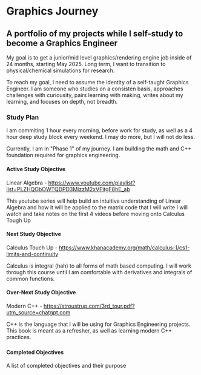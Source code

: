 # Graphics Journey

## A portfolio of my projects while I self-study to become a Graphics Engineer

My goal is to get a junior/mid level graphics/rendering engine job inside of 24 months, starting May 2025.
Long term, I want to transition to physical/chemical simulations for research.

To reach my goal, I need to assume the identity of a self-taught Graphics Engineer. I am someone who studies on a consisten basis, approaches challenges with curiousity, pairs learning with making, writes about my learning, and focuses on depth, not breadth.

### Study Plan

I am commiting 1 hour every morning, before work for study, as well as a 4 hour deep study block every weekend. I may do more, but I will not do less.

Currently, I am in "Phase 1" of my journey. I am building the math and C++ foundation required for graphics engineering.

#### Active Study Objective

Linear Algebra - https://www.youtube.com/playlist?list=PLZHQObOWTQDPD3MizzM2xVFitgF8hE_ab

This youtube series will help build an intuitive understanding of Linear Algebra and how it will be applied to the matrix code that I will write
I will watch and take notes on the first 4 videos before moving onto Calculus Tough Up

#### Next Study Objective

Calculus Touch Up - https://www.khanacademy.org/math/calculus-1/cs1-limits-and-continuity

Calculus is integral (hah) to all forms of math based computing. I will work through this course until I am comfortable with derivatives and integrals of common functions. 

#### Over-Next Study Objective

Modern C++ - https://stroustrup.com/3rd_tour.pdf?utm_source=chatgpt.com

C++ is the language that I will be using for Graphics Engineering projects. This book is meant as a refresher, as well as learning modern C++ practices.

###


#### Completed Objectives

A list of completed objectives and their purpose



